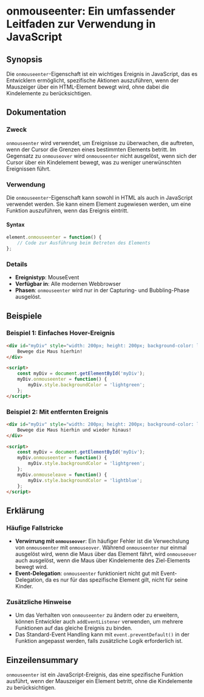 <!--
Meta Description: # onmouseenter: Ein umfassender Leitfaden zur Verwendung in JavaScript ## Synopsis Die `onmouseenter`-Eigenschaft ist ein wichtiges Ereignis in JavaSc...
Meta Keywords: onmouseenter, mydiv, die, das, ein
-->

# onmouseenter: Ein umfassender Leitfaden zur Verwendung in JavaScript

## Synopsis
Die `onmouseenter`-Eigenschaft ist ein wichtiges Ereignis in JavaScript, das es Entwicklern ermöglicht, spezifische Aktionen auszuführen, wenn der Mauszeiger über ein HTML-Element bewegt wird, ohne dabei die Kindelemente zu berücksichtigen.

## Dokumentation
### Zweck
`onmouseenter` wird verwendet, um Ereignisse zu überwachen, die auftreten, wenn der Cursor die Grenzen eines bestimmten Elements betritt. Im Gegensatz zu `onmouseover` wird `onmouseenter` nicht ausgelöst, wenn sich der Cursor über ein Kindelement bewegt, was zu weniger unerwünschten Ereignissen führt.

### Verwendung
Die `onmouseenter`-Eigenschaft kann sowohl in HTML als auch in JavaScript verwendet werden. Sie kann einem Element zugewiesen werden, um eine Funktion auszuführen, wenn das Ereignis eintritt.

#### Syntax
```javascript
element.onmouseenter = function() {
    // Code zur Ausführung beim Betreten des Elements
};
```

### Details
- **Ereignistyp**: MouseEvent
- **Verfügbar in**: Alle modernen Webbrowser
- **Phasen**: `onmouseenter` wird nur in der Capturing- und Bubbling-Phase ausgelöst.

## Beispiele
### Beispiel 1: Einfaches Hover-Ereignis
```html
<div id="myDiv" style="width: 200px; height: 200px; background-color: lightblue;">
    Bewege die Maus hierhin!
</div>

<script>
    const myDiv = document.getElementById('myDiv');
    myDiv.onmouseenter = function() {
        myDiv.style.backgroundColor = 'lightgreen';
    };
</script>
```

### Beispiel 2: Mit entfernten Ereignis
```html
<div id="myDiv" style="width: 200px; height: 200px; background-color: lightblue;">
    Bewege die Maus hierhin und wieder hinaus!
</div>

<script>
    const myDiv = document.getElementById('myDiv');
    myDiv.onmouseenter = function() {
        myDiv.style.backgroundColor = 'lightgreen';
    };
    myDiv.onmouseleave = function() {
        myDiv.style.backgroundColor = 'lightblue';
    };
</script>
```

## Erklärung
### Häufige Fallstricke
- **Verwirrung mit `onmouseover`**: Ein häufiger Fehler ist die Verwechslung von `onmouseenter` mit `onmouseover`. Während `onmouseenter` nur einmal ausgelöst wird, wenn die Maus über das Element fährt, wird `onmouseover` auch ausgelöst, wenn die Maus über Kindelemente des Ziel-Elements bewegt wird.
- **Event-Delegation**: `onmouseenter` funktioniert nicht gut mit Event-Delegation, da es nur für das spezifische Element gilt, nicht für seine Kinder.

### Zusätzliche Hinweise
- Um das Verhalten von `onmouseenter` zu ändern oder zu erweitern, können Entwickler auch `addEventListener` verwenden, um mehrere Funktionen auf das gleiche Ereignis zu binden.
- Das Standard-Event Handling kann mit `event.preventDefault()` in der Funktion angepasst werden, falls zusätzliche Logik erforderlich ist.

## Einzeilensummary
`onmouseenter` ist ein JavaScript-Ereignis, das eine spezifische Funktion ausführt, wenn der Mauszeiger ein Element betritt, ohne die Kindelemente zu berücksichtigen.